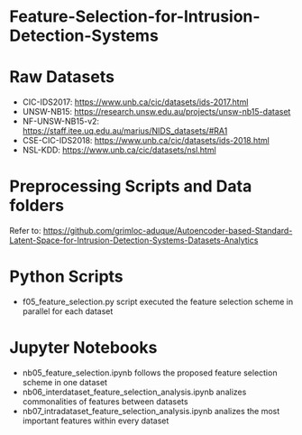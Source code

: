 # Feature-Selection-for-Intrusion-Detection-Systems

# Raw Datasets
* CIC-IDS2017: https://www.unb.ca/cic/datasets/ids-2017.html
* UNSW-NB15: https://research.unsw.edu.au/projects/unsw-nb15-dataset
* NF-UNSW-NB15-v2: https://staff.itee.uq.edu.au/marius/NIDS_datasets/#RA1
* CSE-CIC-IDS2018: https://www.unb.ca/cic/datasets/ids-2018.html
* NSL-KDD: https://www.unb.ca/cic/datasets/nsl.html

# Preprocessing Scripts and Data folders
Refer to: https://github.com/grimloc-aduque/Autoencoder-based-Standard-Latent-Space-for-Intrusion-Detection-Systems-Datasets-Analytics

# Python Scripts
* f05_feature_selection.py script executed the feature selection scheme in parallel for each dataset

# Jupyter Notebooks
* nb05_feature_selection.ipynb follows the proposed feature selection scheme in one dataset
* nb06_interdataset_feature_selection_analysis.ipynb analizes commonalities of features between datasets
* nb07_intradataset_feature_selection_analysis.ipynb analizes the most important features within every dataset

